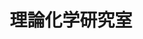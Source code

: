 ---
title: "理論化学研究室"
draft: false

# page title background image
bg_image: "images/banner/bg1.jpg"

# meta description ~100 letters in Japanese
description : "コンピュータを用いた固体・液体の基本的な性質の研究"

# Research image
image: "images/labs/flask.jpg"

# taxonomy
la_categories: "分子化学" # 分子化学 | 物質化学 | 反応化学
keywords: ["水の科学", "分子動力学", "統計力学"]

# faculties; label: true name and title
faculties:
  matsumoto: "\u677E\u672C \u6B63\u548C \u51C6\u6559\u6388"


# contact info
contact:
- icon: ti-email
  link: mailto:matsu-m3@okayama-u.ac.jp
  name: matsu-m3@okayama-u.ac.jp
- icon: ti-mobile
  link: tel:086-251-7846
  name: 086-251-7846


- name : "理論化学研究室"
  icon : "ti-world" # icon pack : https://themify.me/themify-icons
  link : "http://theochem.chem.okayama-u.ac.jp"

- name : "700-8530 岡山県岡山市津島中3－1－1"
  icon : "ti-location-pin" # icon pack : https://themify.me/themify-icons
  link : "#"

# type
type: "laboratory"
---